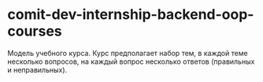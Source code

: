# comit-dev-internship-backend-oop-courses

Модель учебного курса. Курс предполагает набор тем, в каждой теме несколько
вопросов, на каждый вопрос несколько ответов (правильных и неправильных).
